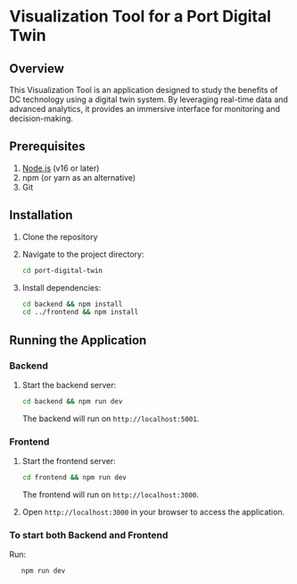 # Visualization Tool for a Port Digital Twin

## Overview
This Visualization Tool is an application designed to study the benefits of DC technology using a digital twin system. By leveraging real-time data and advanced analytics, it provides an immersive interface for monitoring and decision-making. 

## Prerequisites
1. [Node.js](https://nodejs.org/) (v16 or later)
2. npm (or yarn as an alternative)
3. Git

## Installation
1. Clone the repository
2. Navigate to the project directory:
   ```bash
   cd port-digital-twin
   ```

3. Install dependencies:
   ```bash
   cd backend && npm install
   cd ../frontend && npm install
   ```

## Running the Application
### Backend
1. Start the backend server:
   ```bash
   cd backend && npm run dev
   ```
   The backend will run on `http://localhost:5001`.

### Frontend
1. Start the frontend server:
   ```bash
   cd frontend && npm run dev
   ```
   The frontend will run on `http://localhost:3000`.

2. Open `http://localhost:3000` in your browser to access the application.

### To start both Backend and Frontend
Run:
```bash
   npm run dev
```

